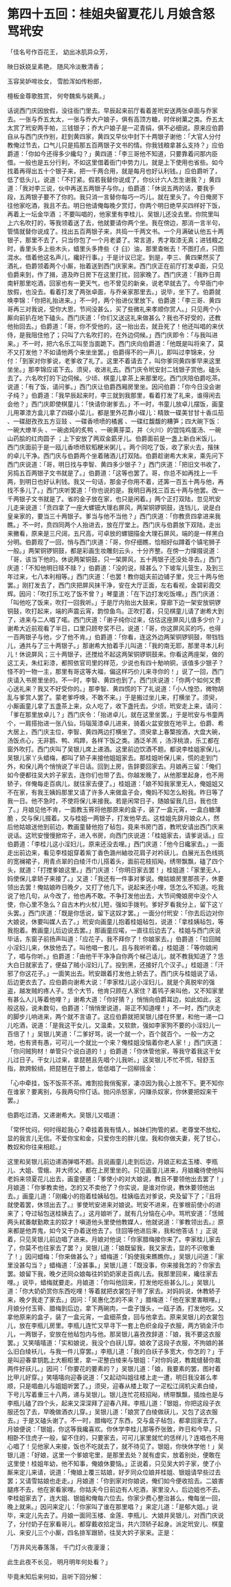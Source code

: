 第四十五回：桂姐央留夏花儿 月娘含怒骂玳安
=

「佳名号作百花王， 幼出冰肌异众芳，

映日妖娆呈素艳， 随风冷淡散清香；

玉容吴妒啼妆女， 雪脸浑如传粉郎，

檀板金尊歌胜赏， 何夸魏紫与姚黄。」

话说西门庆因放假，没往衙门里去。早辰起来前厅看着差玳安送两张卓面与乔家去。一张与乔五太太，一张与乔大户娘子，俱有高顶方糖，时伴树菓之类。乔五太太赏了玳安两手帕，三钱银子；乔大户娘子是一疋青绢，俱不必细说。原来应伯爵自从与西门庆作别，赶到黄四家，黄四又早伙中封下十两银子谢他：「大官人分付教俺过节去，口气儿只是捣那五百两银子文书的情。你我钱粮拿甚么支持？」应伯爵道：「你如今还得多少纔勾？」黄四道：「李三哥他不知道，只要靠着问那内臣借。一般也是五分行利，不如这里借着衙门中势力儿，就是上下使用也省些。如今找着再得出五十个银子来，把一千两合用，就是每月也好认利钱。」应伯爵听了，低了低头儿，说道：「不打紧。假若我替你说成了，你伙计六人怎生谢我？」黄四道：「我对李三说，伙中再送五两银子与你。」伯爵道：「休说五两的话，要我手段，五两银子要不了你的。我只消一言替你每巧一巧儿，就在里头了。今日俺房下往他家吃酒，我且不去。明日他请俺每晚夕赏灯，你两个明日绝早买四样好下饭，再着上一坛金华酒 ；不要叫唱的，他家里有李桂儿、吴银儿还没去里。你院里叫上六名吹打的，等我领着送了去，他就要请你两个坐。我在傍边，那消一言半句，管情就替你说成了。找出五百两银子来，共捣一千两文书。一个月满破认他五十两银子，那里不去了，只当你包了一个月老婆了。常言道，秀才取漆无真；进钱粮之时，香里头多上些木头，蜡里头多搀些〈扌臼〉油，那里查帐去！不图打点，只图混水。借着他这名声儿，纔好行事。」于是计议已定。到是，李三、黄四果然买了酒礼，伯爵领着两个小厮，抬着送到西门庆家来。西门庆正在前厅打发卓面，只见伯爵来到，作了揖，道及昨日房下在这里打扰，回家晚了。西门庆道：「我昨日周南轩那里吃酒，回家也有一更天气，也不曾见的新亲，说老早就去了。今早衙门中放假，也没去。看着打发了两张卓面，与乔亲家那里去。」说毕，坐下了。伯爵就唤李锦：「你把礼抬进来。」不一时，两个抬进仪里放下。伯爵道：「李三哥、黄四哥再三对我说，受你大恩，节间没甚么，买了些微礼来孝顺你赏人。」只见两个小厮向前扒在地下磕头。西门庆道：「你们又送这礼来做甚么？我也不好受的，还教他抬回去。」伯爵道：「哥，你不受他的，这一抬出去，就丑死了！他还叫唱的来伏侍，是我阻住他了；只叫了六名吹打的，在外边伺候。」西门庆即令：「与我叫进来。」不一时，把六名乐工叫至当面跪下。西门庆向伯爵道：「他既是叫将来了，莫不又打发他？不如请他两个来坐坐罢。」伯爵得不的一声儿，即叫过李锦来，分付：「到家对你爹说，老爹收了礼了。这里不着请去了，叫你爹同黄四爹早来这里坐坐。」那李锦应诺下去。须臾，收进礼去。西门庆令玳安封二钱银子赏他。磕头去了。六名吹打的下边伺候。少顷、棋童儿拿茶上来那里吃。西门庆陪伯爵吃茶。说道：「有了饭，请问爹。」西门庆让伯爵西厢房里坐。因问伯爵：「你今日没会谢子纯？」伯爵道：「我早辰起来时，李三就到我那里，看着打发了礼来，谁得闲去会他？」西门庆即使棋童儿：「快请你谢爹去。」不一时，书童儿放卓儿摆饭，画童儿用罩漆方盒儿拿了四碟小菜儿，都是里外花靠小碟儿：精致一碟美甘甘十香瓜茄 、一碟甜孜孜五方豆豉 、一碟香喷喷的橘酱 、一碟红馥馥的糟笋；四大碗下饭：一碗大燎羊头 、一碗卤炖的炙鸭 、一碗黄芽菜，并〈火川〉的馄饨鸡蛋汤、一碗山药脍的红肉圆子 ；上下安放了两双金筯牙儿。伯爵面前是一盏上新白米饭儿，西门庆面前于是一瓯儿香喷喷软稻粳米粥儿 。两个同吃了饭，收了家火去，揩抹的卓儿干净。西门庆与伯爵两个坐着赌酒儿打双陆。伯爵趁谢希大末来，乘先问下西门庆说道：「哥，明日找与李智、黄四多少银子？」西门庆道：「把旧文书收了，另捣五百两银子文书就是了。」伯爵道：「这等也罢了。哥，你总不如再找上一千两，到明日也好认利钱。我又一句话，那金子你用不着，还筭一百五十两与他，再找不多儿了。」西门庆听罢道：「你也说的是。我明日再找三百五十两与他罢。改一千两银子文书就是了。省的金子放在家，也只是闲着。」两个正打双陆，忽见玳安儿走来说道：「贲四拿了一座大螺钿大理右屏风，两架铜锣铜鼓，连铛儿，说是白皇亲家的，要当三十两银子。爹当与他不当他？」西门庆道：「你教贲四拿进来我瞧。」不一时，贲四同两个人抬进去，放在厅堂上。西门庆与伯爵放下双陆，走出来撇看，原来是三尺阔，五尺高，可卓放的螺钿描金大理石屏风，端的是一样黑白分明。伯爵观了一回，悄与西门庆道：「哥，你仔细瞧，恰相好似蹲着个镇宅狮子一般。」两架铜锣铜鼓，都是彩画生妆雕刻云头，十分齐整。在傍一力撺掇说道：「哥，该当下他的。休说两架铜鼓，只一架屏风，五十两银子还没处寻去。」西门庆道：「不知他明日赎不赎？」伯爵道：「没的说，赎甚么？下坡车儿营生，及到三年过来，七八本利相等。」西门庆道：「也罢！教你姐夫前边铺子里，兑三十两与他罢。」刚打发去了，西门庆把屏风抹干净，安在大厅正面，左右看视，金碧彩霞交辉。因问：「吹打乐工吃了饭不曾？」琴童道：「在下边打发吃饭哩。」西门庆道：「叫他吃了饭来，吹打一回我听。」于是厅内抬出大鼓来，穿廊下边一架安放铜锣铜鼓，吹打起来，端的声震云宵，韵惊鱼鸟。正吹打着，只见棋童儿请了谢希大到了，进来与二人唱了喏。西门庆道：「谢子纯你过来，估估这座屏风儿值多少价？」谢希大近前观看了半日，口里只顾夸奖不已，说道：「哥，你这屏风买的巧，也得一百两银子与他，少了他不肯。」伯爵道：「你看，连这外边两架铜锣铜鼓，带铛铛儿，通共与了三十两银子。」那谢希大拍着手儿叫道：「我的南无耶，那里寻本儿利儿！休说屏风；三十两银子，还搅给不起这两架铜锣铜鼓来。你看这两座架，做的这工夫，朱红彩漆，都照依官司里的样范，少说也有四十觔响铜，该值多少银子？怪不的一物一主，那里有哥这等大福，偏这样巧价儿来寻你的！」说了一回，西门庆请入书房里坐的。不一时，李智、黄四也到了。西门庆说道：「你两个如何又费心送礼来？我又不好受你的。」那李智、黄四慌的下了礼说道：「小人惶恐，微物胡乱与爹赏人罢了。蒙老爹呼唤，不敢不来。」于是搬过坐儿来，打横坐了。须臾，小厮画童儿拿了五盏茶上来，众人吃了，收下盏托去。少顷，玳安走上来，请问：「爹在那里放卓儿？」西门庆令：「抬进卓儿，就在这里坐罢。」于是玳安与书童两个，一肩搭抬进一张八仙，玛瑙笼漆卓儿进来，骑着火盆安放在地平上。伯爵、希大居上，西门庆主位，李智、黄四两边打横坐了。须臾拿上春檠按酒，大盘大碗，汤饭点心，无非鹅、鸭、鸡蹄，各样下饭之类。酒泛羊羔 ，汤浮桃浪，乐工都在窗外吹打。西门庆叫了吴银儿席上递酒。这里前边饮酒不题。都说李桂姐家保儿，吴银儿家丫头蜡梅，都叫了轿子来接他姐姐家去。那桂姐听保儿来，慌的走到门外，和保儿两个悄悄说了半日话。回到上房，告辞要回家去。月娘再三留：「俺们如今便都往吴大妗子家去，连你们也带了去。你越发晚了，从他那里起身，也不用轿子，伴俺每走百病儿，就往家去便了。」桂姐道：「娘不知我家里无人，俺姐姐又不在家，有我王姨妈那里又请了许多人来做盒子会，俺妈不知怎么盼我。昨日等了我一日。他不急时，不使将保儿来接我。若是闲常日子，随娘留我几日，我也住了。」月娘见他不肯，一面教玉筲将他那原来的盒子，装了一盒元宵，一盒白糖薄脆 ，交与保儿掇着。又与桂姐一两银子，打发他早去。这桂姐先辞月娘众人，然后他姑娘送他到前边，教画童替他抱了毡包，竟来书房门首，教玳安请出西门庆来说话。这玳安慢慢掀帘子，进入书房，向西门庆说道：「桂姐家去，请爹说话。」应伯爵道：「李桂儿这小淫妇儿，原来还没去哩。」西门庆道：「他今日纔家去。」一面走出前边来，看见李桂姐穿着紫丁香色潞州紬妆花肩子对衿祆儿，白展光五色线挑的宽襕裙子，用青点翠的白绫汗巾儿搭着头，面前花枝招飐，绣带飘飘，磕了四个头，就道：「打搅爹娘这里。」西门庆道：「你明日家去罢！」桂姐道：「家里无人，妈使保儿拿轿子来接了。」又道：「我还有一件事对爹说。俺姑娘房里那孩子，休要领出去罢！俺姑娘昨日晚夕，又打了他几下。说起来还小哩，恁怎么不知道。吃我说了他几句，从今改了，他也再不敢。不争打发他出去，大节间俺娘房中没个人使，你心里不急么？自古木杓火杖儿短，强如手拨判。爹好歹看我分上，留下这丫头罢。」西门庆道：「既是你恁说，留下这奴才罢。」一面分付玳安：「你去后边对你大娘说，休要叫媒人去了。」玳安向画童儿抱着桂姐毡包，说道：「拿桂姨毡包，等我抱着。教画童儿后边说去罢。」那画童应喏，一直往后边去了。桂姐与西门庆说毕话，东窗子前扬声叫道：「应花子，我不拜你了！你娘家去。」伯爵道：「拉回贼小淫妇儿来，休放他去了。叫他唱一套儿，且与我听听着。」桂姐道：「等你娘闲了，唱与你听。」伯爵道：「由他干干净净自你两个梯己话儿，就不教我知道了？恁大白日就家去了，便益了贼小淫妇儿了。投到黑，还接好几个汉子。」桂姐道：「汗邪了你这花子。」一面笑出去。玳安跟着打发他上轿去了。西门庆与桂姐说了话，后边更衣去了。应伯爵向谢希大说：「李家桂儿这小淫妇儿，就是个真脱牢的强盗，越发贼的疼人子。恁个大节，他肯只顾在人家住？着鸨子来叫他，又不知家里有甚么人儿等着他哩？」谢希大道：「你好猜？」悄悄向伯爵耳边，如此如此，这般这般，说未数句，伯爵道：「悄悄里说道，哥正不知道哩！」不一时，西门庆走的脚步儿响进来，两个就不言语了。这应伯爵就把吴银儿搂在怀里，和他一递一口儿吃酒，说道：「是我这干女儿，又温柔，又软款，强如李家狗不要的小淫妇儿一百倍了！」吴银儿笑道：「二爹好骂，说一个就一个，百个就百个。一般一方之地，也有贤有愚，可可儿一个就比一个来？俺桂姐没恼着你老人家！」西门庆道：「你问贼狗材！单管只个说白道的！」伯爵道：「你休管他家，等我守着我这干女儿过日子。干女儿过来，拿琵琶且先唱个儿我听。」这吴银儿不忙不慌，轻舒玉指，款跨鲛绡，把琵琶在于膝上，低低唱了一回柳摇金：

「心中牵挂，饭不饭茶不茶。难割拾我俏寃家，凄凉因为我心上放不下。更不知你在谁家？要离别，与我两句伶仃话。抛闪杀怒家，闪赚杀奴家，你休要把奴来干罢。」

伯爵吃过酒，又递谢希大。吴银儿又唱道：

「常怀忧闷，何时得趁我心？牵挂着我有情人，姊妹们拘管的紧。老尊堂不放松，显的我言儿无信。不爱你宝和金，只爱你生的胖儿俊。我和你做夫妻，死了甘心，教奴和你往来相趁。」

这里和吴银儿前边递酒弹唱不题。且说画童儿走到后边，月娘正和孟玉楼、李瓶儿、大姐、雪蛾、并大师父，都在上房里坐的。只见画童儿进来，月娘纔待使他叫老妈来领夏花儿出去，画童便道：「爹使小的对大娘说，教且不要领他出去罢了！」月娘道：「你爹教卖他，怎的又不卖他了？你实说，是谁对你说，教休要领他出去。」画童儿道：「刚纔小的抱着桂姨毡包。桂姨临去对爹说，央及留下了；『且将就使着罢，休领出去了。』爹使玳安进来对娘说。玳安不进来，在爹根前使小的进来了；夺过毡包送桂姨去了。」这月娘听了，就有几分恼在心中。骂玳安道：「恁贼两头弒番献勤欺主的奴才！嗔道他头里使他教媒人，他就说道：『爹教领出去。』原来都是他弄鬼，如今又干办着送他去了。住回等他进后来，我和他答话！」正说着，只见吴银儿前边唱了进来。月娘对他说：「你家腊梅接你来了。李家桂儿家去了，你莫不也往家去了罢？」吴银儿道：「娘既留我，我又家去，显的不识敬重了！」因问蜡梅：「你来做甚么？」蜡梅道：「妈使我来瞧瞧你。」吴银儿问道：「家里没甚勾当？」蜡梅道：「没甚事。」吴银儿道：「既没事，你来接我怎的？你家去罢。娘留下我，晚夕还同众娘每往妗奶奶家走百病儿去。我那里回来，纔往家去哩。」说毕，蜡梅就要走。月娘道：「你叫他回来，打发他吃些甚么儿。」吴银儿道：「你大奶奶赏你东西吃哩！等着就把衣裳包子带了家去。对妈妈说，休教轿子来，晚夕我走了家去。」因问：「吴惠化怎的不来？」腊梅道：「他在家里害眼哩。」月娘分付玉筲、腊梅到后边，拿下两碗肉，一盘子馒头，一瓯子酒，打发他吃。又拿他原来的盒子，装了一盒元宵，一盒细茶食，回与他拿去。原来吴银儿的衣裳包儿，放在李瓶儿房里。李瓶儿连忙又早寻下一套上色织金段子衣服，两方销金汗巾儿，一两银子，安放在他毡包内与他。那吴银儿喜孜孜辞道：「娘，我不要这衣服罢。」又笑嘻嘻道：「实和娘说，我没个白祆儿穿。娘收了这段子衣服，不拘娘的甚么旧白绫袄儿，与我一件儿穿罢。」李瓶儿道：「我的白祆子多宽大，你怎的？」于是叫迎春拿钥匙上大橱柜里，拿一疋整白绫来与银姐：「对你妈说，教裁缝替你裁两件好祆儿。」因问：「你要花的要素的？」吴银儿道：「娘，我要素的罢，图衬着比甲儿好穿。」笑嘻嘻向迎春说道：「又起动叫姐往楼上走一遭，明日我没甚么孝顺，只是唱曲儿与姐姐听罢了。」须臾，迎春从楼上取了一疋松江阔机尖素白绫，下号儿写着重三十八两，递与吴银儿。银儿连忙花枝招飐，绣带飘飘，插烛也是与李瓶儿磕了四个头，起来又深深拜了迎春八拜。李瓶儿道：「银姐，你把这段子衣服还包了去，早晚做酒衣儿穿。」吴银儿道：「娘赏了白绫做祆儿，又包了这衣服去。」于是又磕头谢了。不一时，腊梅吃了东西，交与盒子毡包，都拿回家去了。月娘便说：「银姐，你这等我纔喜欢。你休学李桂儿那等乔张致，昨日和今早，只相卧不住虎子一般，留不住的，只要家去，可可儿家里就忙的恁样儿？连唱也不用心唱了！见他家人来接，饭也不吃就去了，就不待见了。银姐，你快休学他！」吴银儿道：「好娘，这里一个爹娘宅里，是那里去处？就有虚实，放着别处，便敢在这里使！桂姐年幼，他不知事，俺娘休要恼。」正说着，只见吴大妗子家，使了小厮来定儿来请，说道：「俺娘上覆三姑娘，好歹同众位娘并桂姐、银姐请早些过去罢；又请雪姑娘也走走。」月娘道：「你到家对你娘说，俺们如今便收拾去。二娘害腿疼不去，他在家看家哩。你姑夫今日前边有人吃酒，家里没人，后边姐也不去。李桂姐家去了，连大姐、银姐和俺每六位去。你家少费心整治甚么，俺每坐一回，晚上就来。」因问来定儿：「你家叫了谁在那里唱？」来定儿道：「是郁大姐。」说毕，来定儿先去了。月娘一面同玉楼、金莲、李瓶儿、大娘并吴银儿，对西门庆说了，分付奶子在家看哥儿，都穿戴收拾定当，共六顶轿子起身。派定玳安儿、棋童儿、来安儿三个小厮，四名排军跟轿，往吴大妗子家来。正是：

「万井风光春落落， 千门灯火夜漫漫；

此生此夜不长见， 明月明年何处看？」

毕竟未知后来何如，且听下回分解：
